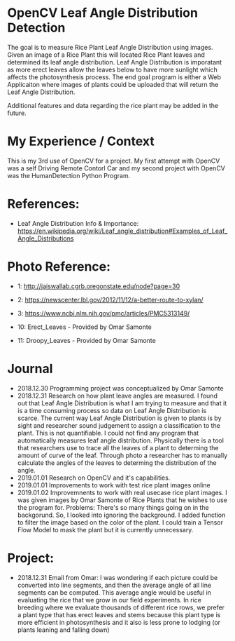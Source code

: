 # OpenCV Leaf Angle Distribution Detection
The goal is to measure Rice Plant Leaf Angle Distribution using images. Given an image of a Rice Plant this will located Rice Plant leaves and determined its leaf angle distribution. Leaf Angle Distribution is imporatant as more erect leaves allow the leaves below to have more sunlight which affects the photosynthesis process. The end goal program is either a Web Applicaiton where images of plants could be uploaded that will return the Leaf Angle Distribution. 

Additional features and data regarding the rice plant may be added in the future. 

# My Experience / Context
This is my 3rd use of OpenCV for a project. My first attempt with OpenCV was a self Driving Remote Contorl Car and my second project with OpenCV was the HumanDetection Python Program. 

# References: 
- Leaf Angle Distribution Info & Importance: https://en.wikipedia.org/wiki/Leaf_angle_distribution#Examples_of_Leaf_Angle_Distributions


# Photo Reference:
- 1: http://jaiswallab.cgrb.oregonstate.edu/node?page=30 
- 2: https://newscenter.lbl.gov/2012/11/12/a-better-route-to-xylan/ 
- 3: https://www.ncbi.nlm.nih.gov/pmc/articles/PMC5313149/ 

- 10: Erect_Leaves - Provided by Omar Samonte
- 11: Droopy_Leaves - Provided by Omar Samonte


# Journal 
- 2018.12.30 Programming project was conceptualized by Omar Samonte
- 2018.12.31 Research on how plant leave angles are measured. I found out that Leaf Angle Distribution is what I am trying to measure and that it is a time consuming process so data on Leaf Angle Distribution is scarce. The current way Leaf Angle Distribution is given to plants is by sight and researcher sound judgement to assign a classification to the plant. This is not quantifiable. I could not find any program that automatically measures leaf angle distribution. Physically there is a tool that researchers use to trace all the leaves of a plant to determing the amount of curve of the leaf. Through photo a researcher has to manually calculate the angles of the leaves to determing the distribution of the angle. 
- 2019.01.01 Research on OpenCV and it's capabilities. 
- 2019.01.01 Improvements to work with test rice plant images online 
- 2019.01.02 Improvemnents to work with real usecase rice plant images. I was given images by Omar Samonte of Rice Plants that he wishes to use the program for. Problems: There's so many things going on in the backgorund. So, I looked into ignoring the background. I added function to filter the image based on the color of the plant. I could train a Tensor Flow Model to mask the plant but it is currently unnecessary. 

# Project: 
- 2018.12.31 Email from Omar: I was wondering if each picture could be converted into line segments, and then the average angle of all line segments can be computed. This average angle would be useful in  evaluating the rice that we grow in our field experiments. In rice breeding where we evaluate thousands of different rice rows, we prefer a plant type that has erect leaves and stems because this plant type is more efficient in photosynthesis and it also is less prone to lodging (or plants leaning and falling down)
